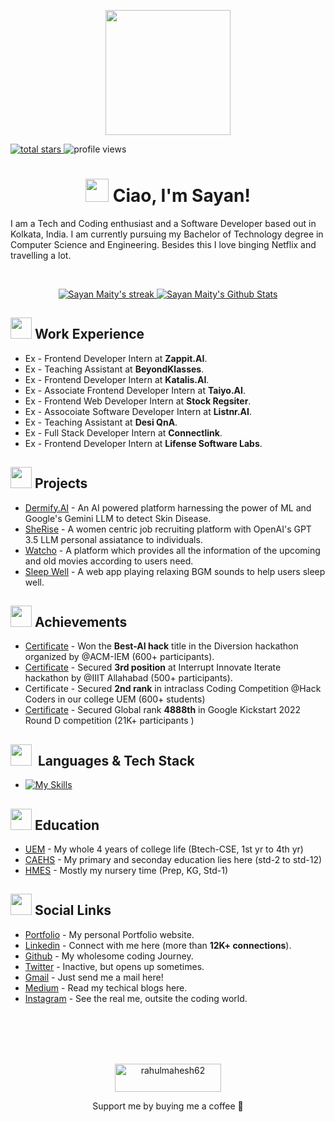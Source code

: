 <p align="center">
  <img src="https://media.licdn.com/dms/image/D5616AQFXItKmY2WiHA/profile-displaybackgroundimage-shrink_350_1400/0/1693599519349?e=1727308800&v=beta&t=LNglxvB77y7fh8GuX-MlKcpLdL3m7n8tqBLx3XhNlV8" height="200"/>
</p
<p align="left" display="flex" flexDirection="row">
	<a href="https://github.com/Sayan-Maity?tab=repositories&sort=stargazers">
	  <img alt="total stars" title="Total stars on GitHub" src="https://custom-icon-badges.demolab.com/github/stars/Sayan-Maity?color=55960c&style=for-the-badge&labelColor=488207&logo=star"/>
	</a>
	<a>
	  <img alt="profile views" title="Profile views on GitHub" src="https://komarev.com/ghpvc/?username=Sayan-Maity&style=for-the-badge&color=blue"/>
	</a>
</p>
<h1 align="center" height="19px" gap="1rem"><img src="https://media2.giphy.com/media/v1.Y2lkPTc5MGI3NjExanY4amViYzZnZnVjMmRmdmZ3em5oeGx4bHRodGk3M2d1MDdva3lhNSZlcD12MV9pbnRlcm5hbF9naWZfYnlfaWQmY3Q9cw/SJPm2gTThP43WIwyI4/giphy.webp" width="37"> Ciao, I'm Sayan!</h1>
<p>
	I am a Tech and Coding enthusiast and a Software Developer based out in Kolkata, India. I am currently pursuing my Bachelor of Technology degree in Computer Science and Engineering. Besides this I love binging Netflix and travelling a lot.
</p>

<br/>
<p align="center" display="flex" flexDirection="row">
  <a href="https://github.com/Sayan-Maity/github-readme-streak-stats">
     <img title="🔥 Get streak stats for your profile at git.io/streak-stats" alt="Sayan Maity's streak" src="https://github-readme-stats.vercel.app/api?username=Sayan-Maity&theme=material-palenight&text_color=99FF89&icon_color=C492E3&count_private=true&hide=contribs&show_icons=true"/>
  </a>
  <a href="https://github.com/Sayan-Maity/github-readme-stats">
	  <img alt="Sayan Maity's Github Stats" src="https://github-readme-streak-stats.herokuapp.com?user=Sayan-Maity&theme=material-palenight&hide_border=true&date_format=j%20M%5B%20Y%5D&currStreakLabel=99FF89&currStreakNum=99FF89" />
  </a>
</p>

## <img src="https://media1.giphy.com/media/WmuxJs4o8SvVeuH95p/giphy.webp?cid=ecf05e478xpiq1n0ag1xeig9rfghe1m5n1xnok1wpjpn7epv&ep=v1_stickers_search&rid=giphy.webp&ct=s" width="34">&nbsp;**Work Experience**
* Ex - Frontend Developer Intern at **Zappit.AI**. 
* Ex - Teaching Assistant at **BeyondKlasses**. 
* Ex - Frontend Developer Intern at **Katalis.AI**. 
* Ex - Associate Frontend Developer Intern at **Taiyo.AI**. 
* Ex - Frontend Web Developer Intern at **Stock Regsiter**. 
* Ex - Assocoiate Software Developer Intern at **Listnr.AI**. 
* Ex - Teaching Assistant at **Desi QnA**. 
* Ex - Full Stack Developer Intern at **Connectlink**. 
* Ex - Frontend Developer Intern at **Lifense Software Labs**. 

## <img src="https://media1.giphy.com/media/v1.Y2lkPTc5MGI3NjExaGpzcHBsY2NkOThvMTZsYXJoYms5OXg2Z211ZG9yYzFld2VqMGdnZSZlcD12MV9zdGlja2Vyc19zZWFyY2gmY3Q9cw/1fkd6ZyVpsVB4a3VsO/giphy.webp" width="34">&nbsp;**Projects**
* [Dermify.AI](https://github.com/Sayan-Maity/Derma-Prediction) - An AI powered platform harnessing the power of ML and Google's Gemini LLM to detect Skin Disease.
* [SheRise](https://github.com/Sayan-Maity/SheRise) - A women centric job recruiting platform with OpenAI's GPT 3.5 LLM personal assiatance to individuals.
* [Watcho](https://github.com/Sayan-Maity/Watcho) - A platform which provides all the information of the upcoming and old movies according to users need.
* [Sleep Well](https://github.com/Sayan-Maity/Sleep-Well) - A web app playing relaxing BGM sounds to help users sleep well.

## <img src="https://media4.giphy.com/media/xuZFZEn1xApFPUuN83/giphy.webp?cid=790b7611k5m4lhuknhi5w8jdchimw7aka3kgnlyd8bg40u0o&ep=v1_stickers_search&rid=giphy.webp&ct=s" width="34">&nbsp;**Achievements**
* [Certificate](https://drive.google.com/file/d/1h5U7AGL2P3hVvZrTnNn_MtjAPoCsGqXy/view) - Won the **Best-AI hack** title in the Diversion hackathon organized by @ACM-IEM (600+ participants).
* [Certificate](https://drive.google.com/file/d/1KhpEVulty430_LbtwdGf84HEC7oD2q9x/view) - Secured **3rd position** at Interrupt Innovate Iterate hackathon by @IIIT Allahabad (500+ participants).
* Certificate - Secured **2nd rank** in intraclass Coding Competition @Hack Coders in our college UEM (600+ students)
* [Certificate](https://drive.google.com/file/d/1GnLOEoxs-Y2uB6emKkXTjW60UCyXjIl3/view) - Secured Global rank **4888th** in Google Kickstart 2022 Round D competition (21K+ participants )

## <img src="https://media0.giphy.com/media/kAm4u0lhDCmXnugz6p/200.webp?cid=ecf05e47h24ev10qtfvziw5ene5acs9y3znt7pbc9bfhuhkk&ep=v1_stickers_search&rid=200.webp&ct=ts" width="34">&nbsp; Languages & Tech Stack
* [![My Skills](https://skillicons.dev/icons?i=cpp,java,javascript,typescript,figma,html,css,react,redux,nextjs,tailwind,materialui,sass,gatsby,,nodejs,expressjs,mongodb,mysql,redis,jest,postman,git,github,gitlab,bitbucket,notion,aws,cloudflare,gcp,vercel,docker&perline=13)](https://skillicons.dev)

## <img src="https://media2.giphy.com/media/v1.Y2lkPTc5MGI3NjExZ3NwNWpqamZ2cnFucHFxZ2UwMzc4YWxnbjNubjNvdWdnMWVoM2dvbSZlcD12MV9zdGlja2Vyc19zZWFyY2gmY3Q9cw/yFAuYYi9LYQNI8lmZo/giphy.webp" width="34">&nbsp;**Education**
* [UEM](https://uem.edu.in/uem-kolkata/) - My whole 4 years of college life (Btech-CSE, 1st yr to 4th yr)
* [CAEHS](https://www.caehs.in/) - My primary and seconday education lies here (std-2 to std-12)
* [HMES](https://howardmemorialschool.com/) - Mostly my nursery time (Prep, KG, Std-1)

## <img src="https://media1.giphy.com/media/ghvIo7W8i5cxIWcpJV/giphy.webp?cid=790b7611eeb8xmsurnvbfv8utin2h1dtkcbotdpdmohlbqyg&ep=v1_stickers_search&rid=giphy.webp&ct=s" width="34">&nbsp;**Social Links**
* [Portfolio](https://github.com/Sayan-Maity/Derma-Prediction) - My personal Portfolio website.
* [Linkedin](https://github.com/Sayan-Maity/Derma-Prediction) - Connect with me here (more than **12K+ connections**).
* [Github](https://github.com/Sayan-Maity/SheRise) - My wholesome coding Journey.
* [Twitter](https://github.com/Sayan-Maity/Watcho) - Inactive, but opens up sometimes.
* [Gmail](https://github.com/Sayan-Maity/Sleep-Well) - Just send me a mail here!
* [Medium](https://github.com/Sayan-Maity/Derma-Prediction) - Read my techical blogs here.
* [Instagram](https://www.instagram.com/sayancr777_/) - See the real me, outsite the coding world.

<div align="center">
  <br/><br/><br/><br/>
  <p align = "center">
    <a href="https://www.buymeacoffee.com/sayancr777"> 
	<img align="center" src="https://cdn.buymeacoffee.com/buttons/v2/default-yellow.png" height="45" width="170" alt="rahulmahesh62" />
    </a>
  </p>
  <p>Support me by buying me a coffee 🙂</p>
	
</div>
